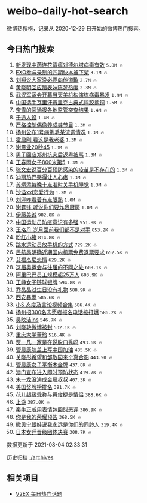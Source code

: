 # weibo-daily-hot-search

微博热搜榜，记录从 2020-12-29 日开始的微博热门搜索。

## 今日热门搜索

<!-- BEGIN -->

1. [新发现中药连花清瘟对德尔塔病毒有效](https://s.weibo.com/weibo?q=%23%E6%96%B0%E5%8F%91%E7%8E%B0%E4%B8%AD%E8%8D%AF%E8%BF%9E%E8%8A%B1%E6%B8%85%E7%98%9F%E5%AF%B9%E5%BE%B7%E5%B0%94%E5%A1%94%E7%97%85%E6%AF%92%E6%9C%89%E6%95%88%23&Refer=top) `5.8M 🔥`
1. [EXO参与录制的四期快本被下架](https://s.weibo.com/weibo?q=%23EXO%E5%8F%82%E4%B8%8E%E5%BD%95%E5%88%B6%E7%9A%84%E5%9B%9B%E6%9C%9F%E5%BF%AB%E6%9C%AC%E8%A2%AB%E4%B8%8B%E6%9E%B6%23&Refer=top) `3.1M 🔥`
1. [刘翔说大家没必要向他道歉](https://s.weibo.com/weibo?q=%23%E5%88%98%E7%BF%94%E8%AF%B4%E5%A4%A7%E5%AE%B6%E6%B2%A1%E5%BF%85%E8%A6%81%E5%90%91%E4%BB%96%E9%81%93%E6%AD%89%23&Refer=top) `2.7M 🔥`
1. [黄晓明回应蹭表妹陈梦热度](https://s.weibo.com/weibo?q=%23%E9%BB%84%E6%99%93%E6%98%8E%E5%9B%9E%E5%BA%94%E8%B9%AD%E8%A1%A8%E5%A6%B9%E9%99%88%E6%A2%A6%E7%83%AD%E5%BA%A6%23&Refer=top) `2.3M 🔥`
1. [武汉军运会开幕当天美机构演练病毒暴发](https://s.weibo.com/weibo?q=%23%E6%AD%A6%E6%B1%89%E5%86%9B%E8%BF%90%E4%BC%9A%E5%BC%80%E5%B9%95%E5%BD%93%E5%A4%A9%E7%BE%8E%E6%9C%BA%E6%9E%84%E6%BC%94%E7%BB%83%E7%97%85%E6%AF%92%E6%9A%B4%E5%8F%91%23&Refer=top) `1.9M 🔥`
1. [中国选手瓦里汗赛里克古典式摔跤摘铜](https://s.weibo.com/weibo?q=%23%E4%B8%AD%E5%9B%BD%E9%80%89%E6%89%8B%E7%93%A6%E9%87%8C%E6%B1%97%E8%B5%9B%E9%87%8C%E5%85%8B%E5%8F%A4%E5%85%B8%E5%BC%8F%E6%91%94%E8%B7%A4%E6%91%98%E9%93%9C%23&Refer=top) `1.5M 🔥`
1. [奈雪的茶通报各地监管突查结果](https://s.weibo.com/weibo?q=%23%E5%A5%88%E9%9B%AA%E7%9A%84%E8%8C%B6%E9%80%9A%E6%8A%A5%E5%90%84%E5%9C%B0%E7%9B%91%E7%AE%A1%E7%AA%81%E6%9F%A5%E7%BB%93%E6%9E%9C%23&Refer=top) `1.4M 🔥`
1. [于途人设](https://s.weibo.com/weibo?q=%23%E4%BA%8E%E9%80%94%E4%BA%BA%E8%AE%BE%23&Refer=top) `1.4M 🔥`
1. [严格控制偶像养成类节目](https://s.weibo.com/weibo?q=%23%E4%B8%A5%E6%A0%BC%E6%8E%A7%E5%88%B6%E5%81%B6%E5%83%8F%E5%85%BB%E6%88%90%E7%B1%BB%E8%8A%82%E7%9B%AE%23&Refer=top) `1.3M 🔥`
1. [扬州公布1号病例毛某流调情况](https://s.weibo.com/weibo?q=%23%E6%89%AC%E5%B7%9E%E5%85%AC%E5%B8%831%E5%8F%B7%E7%97%85%E4%BE%8B%E6%AF%9B%E6%9F%90%E6%B5%81%E8%B0%83%E6%83%85%E5%86%B5%23&Refer=top) `1.3M 🔥`
1. [霍启刚 看这是我老婆](https://s.weibo.com/weibo?q=%E9%9C%8D%E5%90%AF%E5%88%9A%20%E7%9C%8B%E8%BF%99%E6%98%AF%E6%88%91%E8%80%81%E5%A9%86&Refer=top) `1.3M 🔥`
1. [谢震业20秒45](https://s.weibo.com/weibo?q=%23%E8%B0%A2%E9%9C%87%E4%B8%9A20%E7%A7%9245%23&Refer=top) `1.3M 🔥`
1. [男子回应郑州抗灾后返粤被骂](https://s.weibo.com/weibo?q=%23%E7%94%B7%E5%AD%90%E5%9B%9E%E5%BA%94%E9%83%91%E5%B7%9E%E6%8A%97%E7%81%BE%E5%90%8E%E8%BF%94%E7%B2%A4%E8%A2%AB%E9%AA%82%23&Refer=top) `1.3M 🔥`
1. [王春雨女子800米第5](https://s.weibo.com/weibo?q=%23%E7%8E%8B%E6%98%A5%E9%9B%A8%E5%A5%B3%E5%AD%90800%E7%B1%B3%E7%AC%AC5%23&Refer=top) `1.3M 🔥`
1. [张文宏说百分百预防感染的疫苗是不存在的](https://s.weibo.com/weibo?q=%23%E5%BC%A0%E6%96%87%E5%AE%8F%E8%AF%B4%E7%99%BE%E5%88%86%E7%99%BE%E9%A2%84%E9%98%B2%E6%84%9F%E6%9F%93%E7%9A%84%E7%96%AB%E8%8B%97%E6%98%AF%E4%B8%8D%E5%AD%98%E5%9C%A8%E7%9A%84%23&Refer=top) `1.3M 🔥`
1. [迪丽热巴哭得让人心疼](https://s.weibo.com/weibo?q=%23%E8%BF%AA%E4%B8%BD%E7%83%AD%E5%B7%B4%E5%93%AD%E5%BE%97%E8%AE%A9%E4%BA%BA%E5%BF%83%E7%96%BC%23&Refer=top) `1.3M 🔥`
1. [苏炳添每晚十点准时关手机睡觉](https://s.weibo.com/weibo?q=%23%E8%8B%8F%E7%82%B3%E6%B7%BB%E6%AF%8F%E6%99%9A%E5%8D%81%E7%82%B9%E5%87%86%E6%97%B6%E5%85%B3%E6%89%8B%E6%9C%BA%E7%9D%A1%E8%A7%89%23&Refer=top) `1.3M 🔥`
1. [沙溢xxj恋爱行为](https://s.weibo.com/weibo?q=%23%E6%B2%99%E6%BA%A2xxj%E6%81%8B%E7%88%B1%E8%A1%8C%E4%B8%BA%23&Refer=top) `1.2M 🔥`
1. [刘洋咋看着有点眼熟](https://s.weibo.com/weibo?q=%23%E5%88%98%E6%B4%8B%E5%92%8B%E7%9C%8B%E7%9D%80%E6%9C%89%E7%82%B9%E7%9C%BC%E7%86%9F%23&Refer=top) `1.0M 🔥`
1. [谢霆锋 听说你们要炸我厨房](https://s.weibo.com/weibo?q=%E8%B0%A2%E9%9C%86%E9%94%8B%20%E5%90%AC%E8%AF%B4%E4%BD%A0%E4%BB%AC%E8%A6%81%E7%82%B8%E6%88%91%E5%8E%A8%E6%88%BF&Refer=top) `1.0M 🔥`
1. [伊藤美诚](https://s.weibo.com/weibo?q=%E4%BC%8A%E8%97%A4%E7%BE%8E%E8%AF%9A&Refer=top) `982.8K 🔥`
1. [中国运动员防疫意识有多强](https://s.weibo.com/weibo?q=%23%E4%B8%AD%E5%9B%BD%E8%BF%90%E5%8A%A8%E5%91%98%E9%98%B2%E7%96%AB%E6%84%8F%E8%AF%86%E6%9C%89%E5%A4%9A%E5%BC%BA%23&Refer=top) `951.8K 🔥`
1. [王珞丹 岁月面前我们都不是对手](https://s.weibo.com/weibo?q=%E7%8E%8B%E7%8F%9E%E4%B8%B9%20%E5%B2%81%E6%9C%88%E9%9D%A2%E5%89%8D%E6%88%91%E4%BB%AC%E9%83%BD%E4%B8%8D%E6%98%AF%E5%AF%B9%E6%89%8B&Refer=top) `853.2K 🔥`
1. [粉红小猪](https://s.weibo.com/weibo?q=%23%E7%B2%89%E7%BA%A2%E5%B0%8F%E7%8C%AA%23&Refer=top) `814.8K 🔥`
1. [跳水运动员放手机的方式](https://s.weibo.com/weibo?q=%23%E8%B7%B3%E6%B0%B4%E8%BF%90%E5%8A%A8%E5%91%98%E6%94%BE%E6%89%8B%E6%9C%BA%E7%9A%84%E6%96%B9%E5%BC%8F%23&Refer=top) `729.2K 🔥`
1. [民航局明确近期国内机票免费退票要求](https://s.weibo.com/weibo?q=%23%E6%B0%91%E8%88%AA%E5%B1%80%E6%98%8E%E7%A1%AE%E8%BF%91%E6%9C%9F%E5%9B%BD%E5%86%85%E6%9C%BA%E7%A5%A8%E5%85%8D%E8%B4%B9%E9%80%80%E7%A5%A8%E8%A6%81%E6%B1%82%23&Refer=top) `652.5K 🔥`
1. [艾福杰尼恋情](https://s.weibo.com/weibo?q=%23%E8%89%BE%E7%A6%8F%E6%9D%B0%E5%B0%BC%E6%81%8B%E6%83%85%23&Refer=top) `629.2K 🔥`
1. [这届奥运会与往届的不同之处](https://s.weibo.com/weibo?q=%23%E8%BF%99%E5%B1%8A%E5%A5%A5%E8%BF%90%E4%BC%9A%E4%B8%8E%E5%BE%80%E5%B1%8A%E7%9A%84%E4%B8%8D%E5%90%8C%E4%B9%8B%E5%A4%84%23&Refer=top) `608.1K 🔥`
1. [阿里巴巴员工规模超25万人](https://s.weibo.com/weibo?q=%23%E9%98%BF%E9%87%8C%E5%B7%B4%E5%B7%B4%E5%91%98%E5%B7%A5%E8%A7%84%E6%A8%A1%E8%B6%8525%E4%B8%87%E4%BA%BA%23&Refer=top) `603.9K 🔥`
1. [王峥女子链球银牌](https://s.weibo.com/weibo?q=%23%E7%8E%8B%E5%B3%A5%E5%A5%B3%E5%AD%90%E9%93%BE%E7%90%83%E9%93%B6%E7%89%8C%23&Refer=top) `594.8K 🔥`
1. [乔晶晶过生日没有礼物](https://s.weibo.com/weibo?q=%23%E4%B9%94%E6%99%B6%E6%99%B6%E8%BF%87%E7%94%9F%E6%97%A5%E6%B2%A1%E6%9C%89%E7%A4%BC%E7%89%A9%23&Refer=top) `588.9K 🔥`
1. [西安暴雨](https://s.weibo.com/weibo?q=%23%E8%A5%BF%E5%AE%89%E6%9A%B4%E9%9B%A8%23&Refer=top) `586.6K 🔥`
1. [小S 态度及言论视频合集](https://s.weibo.com/weibo?q=%E5%B0%8FS%20%E6%80%81%E5%BA%A6%E5%8F%8A%E8%A8%80%E8%AE%BA%E8%A7%86%E9%A2%91%E5%90%88%E9%9B%86&Refer=top) `586.4K 🔥`
1. [扬州招300名志愿者报名电话被打爆](https://s.weibo.com/weibo?q=%23%E6%89%AC%E5%B7%9E%E6%8B%9B300%E5%90%8D%E5%BF%97%E6%84%BF%E8%80%85%E6%8A%A5%E5%90%8D%E7%94%B5%E8%AF%9D%E8%A2%AB%E6%89%93%E7%88%86%23&Refer=top) `586.2K 🔥`
1. [吴映洁ins](https://s.weibo.com/weibo?q=%23%E5%90%B4%E6%98%A0%E6%B4%81ins%23&Refer=top) `546.7K 🔥`
1. [刘晓艳微博被封](https://s.weibo.com/weibo?q=%23%E5%88%98%E6%99%93%E8%89%B3%E5%BE%AE%E5%8D%9A%E8%A2%AB%E5%B0%81%23&Refer=top) `532.1K 🔥`
1. [重庆大学董玲](https://s.weibo.com/weibo?q=%E9%87%8D%E5%BA%86%E5%A4%A7%E5%AD%A6%E8%91%A3%E7%8E%B2&Refer=top) `516.4K 🔥`
1. [贾一凡一家是在说脱口秀吗](https://s.weibo.com/weibo?q=%23%E8%B4%BE%E4%B8%80%E5%87%A1%E4%B8%80%E5%AE%B6%E6%98%AF%E5%9C%A8%E8%AF%B4%E8%84%B1%E5%8F%A3%E7%A7%80%E5%90%97%23&Refer=top) `493.6K 🔥`
1. [管晨辰膝盖上写中国加油](https://s.weibo.com/weibo?q=%23%E7%AE%A1%E6%99%A8%E8%BE%B0%E8%86%9D%E7%9B%96%E4%B8%8A%E5%86%99%E4%B8%AD%E5%9B%BD%E5%8A%A0%E6%B2%B9%23&Refer=top) `485.5K 🔥`
1. [关晓彤希望和邹敬园来个真合影](https://s.weibo.com/weibo?q=%23%E5%85%B3%E6%99%93%E5%BD%A4%E5%B8%8C%E6%9C%9B%E5%92%8C%E9%82%B9%E6%95%AC%E5%9B%AD%E6%9D%A5%E4%B8%AA%E7%9C%9F%E5%90%88%E5%BD%B1%23&Refer=top) `443.9K 🔥`
1. [管晨辰女子平衡木金牌](https://s.weibo.com/weibo?q=%23%E7%AE%A1%E6%99%A8%E8%BE%B0%E5%A5%B3%E5%AD%90%E5%B9%B3%E8%A1%A1%E6%9C%A8%E9%87%91%E7%89%8C%23&Refer=top) `437.8K 🔥`
1. [澳门宣布进入即时预防状态](https://s.weibo.com/weibo?q=%23%E6%BE%B3%E9%97%A8%E5%AE%A3%E5%B8%83%E8%BF%9B%E5%85%A5%E5%8D%B3%E6%97%B6%E9%A2%84%E9%98%B2%E7%8A%B6%E6%80%81%23&Refer=top) `419.7K 🔥`
1. [朱一龙没演成金晨叔叔](https://s.weibo.com/weibo?q=%23%E6%9C%B1%E4%B8%80%E9%BE%99%E6%B2%A1%E6%BC%94%E6%88%90%E9%87%91%E6%99%A8%E5%8F%94%E5%8F%94%23&Refer=top) `407.3K 🔥`
1. [美国奖牌榜排名](https://s.weibo.com/weibo?q=%23%E7%BE%8E%E5%9B%BD%E5%A5%96%E7%89%8C%E6%A6%9C%E6%8E%92%E5%90%8D%23&Refer=top) `391.7K 🔥`
1. [花儿超级乖称与黄俊捷是情侣](https://s.weibo.com/weibo?q=%23%E8%8A%B1%E5%84%BF%E8%B6%85%E7%BA%A7%E4%B9%96%E7%A7%B0%E4%B8%8E%E9%BB%84%E4%BF%8A%E6%8D%B7%E6%98%AF%E6%83%85%E4%BE%A3%23&Refer=top) `388.6K 🔥`
1. [上游](https://s.weibo.com/weibo?q=%E4%B8%8A%E6%B8%B8&Refer=top) `387.0K 🔥`
1. [秦牛正威用表情包回怼恶评](https://s.weibo.com/weibo?q=%23%E7%A7%A6%E7%89%9B%E6%AD%A3%E5%A8%81%E7%94%A8%E8%A1%A8%E6%83%85%E5%8C%85%E5%9B%9E%E6%80%BC%E6%81%B6%E8%AF%84%23&Refer=top) `386.9K 🔥`
1. [你是我的荣耀预告](https://s.weibo.com/weibo?q=%23%E4%BD%A0%E6%98%AF%E6%88%91%E7%9A%84%E8%8D%A3%E8%80%80%E9%A2%84%E5%91%8A%23&Refer=top) `368.5K 🔥`
1. [撒贝宁跟娃说我永远是你们的同龄人](https://s.weibo.com/weibo?q=%23%E6%92%92%E8%B4%9D%E5%AE%81%E8%B7%9F%E5%A8%83%E8%AF%B4%E6%88%91%E6%B0%B8%E8%BF%9C%E6%98%AF%E4%BD%A0%E4%BB%AC%E7%9A%84%E5%90%8C%E9%BE%84%E4%BA%BA%23&Refer=top) `319.4K 🔥`
1. [日本女乒晋级团体决赛](https://s.weibo.com/weibo?q=%23%E6%97%A5%E6%9C%AC%E5%A5%B3%E4%B9%92%E6%99%8B%E7%BA%A7%E5%9B%A2%E4%BD%93%E5%86%B3%E8%B5%9B%23&Refer=top) `308.7K 🔥`

数据更新于 2021-08-04 02:33:31

<!-- END -->

历史归档 [./archives](./archives)

## 相关项目

- [V2EX 每日热门话题](https://github.com/boojack/v2ex-daily-hot-topic)

